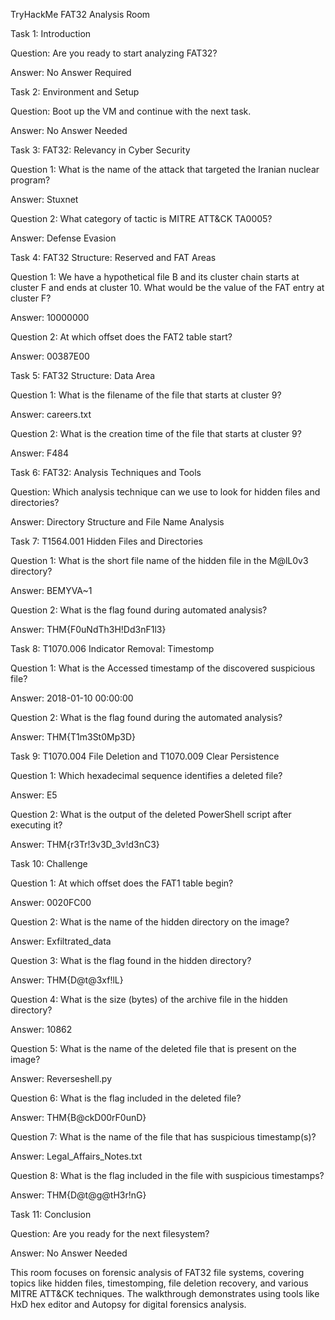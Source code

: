 TryHackMe FAT32 Analysis Room 

Task 1: Introduction

Question: Are you ready to start analyzing FAT32?

Answer: No Answer Required

Task 2: Environment and Setup

Question: Boot up the VM and continue with the next task.

Answer: No Answer Needed

Task 3: FAT32: Relevancy in Cyber Security

Question 1: What is the name of the attack that targeted the Iranian 
nuclear program?

Answer: Stuxnet

Question 2: What category of tactic is MITRE ATT&CK TA0005?

Answer: Defense Evasion

Task 4: FAT32 Structure: Reserved and FAT Areas

Question 1: We have a hypothetical file B and its cluster chain starts at cluster F and ends at cluster 10. What would be the value of the FAT entry at cluster F?

Answer: 10000000

Question 2: At which offset does the FAT2 table start?

Answer: 00387E00

Task 5: FAT32 Structure: Data Area

Question 1: What is the filename of the file that starts at cluster 9?

Answer: careers.txt

Question 2: What is the creation time of the file that starts at cluster 9?

Answer: F484

Task 6: FAT32: Analysis Techniques and Tools

Question: Which analysis technique can we use to look for hidden files and directories?

Answer: Directory Structure and File Name Analysis

Task 7: T1564.001 Hidden Files and Directories

Question 1: What is the short file name of the hidden file in the M@lL0v3 directory?

Answer: BEMYVA~1

Question 2: What is the flag found during automated analysis?

Answer: THM{F0uNdTh3H!Dd3nF1l3}

Task 8: T1070.006 Indicator Removal: Timestomp

Question 1: What is the Accessed timestamp of the discovered suspicious file?

Answer: 2018-01-10 00:00:00

Question 2: What is the flag found during the automated analysis?

Answer: THM{T1m3St0Mp3D}

Task 9: T1070.004 File Deletion and T1070.009 Clear Persistence

Question 1: Which hexadecimal sequence identifies a deleted file?

Answer: E5

Question 2: What is the output of the deleted PowerShell script after executing it?

Answer: THM{r3Tr!3v3D_3v!d3nC3}

Task 10: Challenge

Question 1: At which offset does the FAT1 table begin?

Answer: 0020FC00

Question 2: What is the name of the hidden directory on the image?

Answer: Exfiltrated_data

Question 3: What is the flag found in the hidden directory?


Answer: THM{D@t@3xf!lL}

Question 4: What is the size (bytes) of the archive file in the hidden directory?

Answer: 10862

Question 5: What is the name of the deleted file that is present on the image?

Answer: Reverseshell.py

Question 6: What is the flag included in the deleted file?

Answer: THM{B@ckD00rF0unD}

Question 7: What is the name of the file that has suspicious timestamp(s)?

Answer: Legal_Affairs_Notes.txt

Question 8: What is the flag included in the file with suspicious timestamps?

Answer: THM{D@t@g@tH3r!nG}

Task 11: Conclusion

Question: Are you ready for the next filesystem?

Answer: No Answer Needed

This room focuses on forensic analysis of FAT32 file systems, covering topics like hidden files, 
timestomping, file deletion recovery, and various MITRE ATT&CK techniques. The walkthrough demonstrates using tools like HxD hex editor and Autopsy for digital forensics analysis.